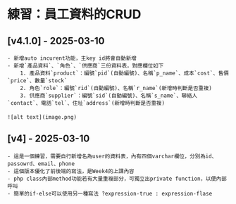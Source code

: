 # 練習：員工資料的CRUD
## [v4.1.0] - 2025-03-10
    - 新增auto incurent功能，主key id將會自動新增
    - 新增`產品資料`、`角色`、`供應商`三份資料表，對應欄位如下
        1. 產品資料`product`：編號`pid`(自動編號)、名稱`p_name`、成本`cost`、售價`price`、數量`stock`
        2. 角色`role`：編號`rid`(自動編號)、名稱`r_name`(新增時判斷是否重複)
        3. 供應商`supplier`：編號`sid`(自動編號)、名稱`s_name`、聯絡人`contact`、電話`tel`、住址`address`(新增時判斷是否重複)

    ![alt text](image.png)
## [v4] - 2025-03-10
    - 這是一個練習，需要自行新增名為user的資料表，內有四個varchar欄位，分別為id、passowrd、email、phone
    - 這個版本優化了前後端的寫法，是Week4的上課內容
    - php class內部method功能若有大量重複部分，可獨立出private function，以便內部呼叫
    - 簡單的if-else可以使用另一種寫法 ?expression-true : expression-flase
